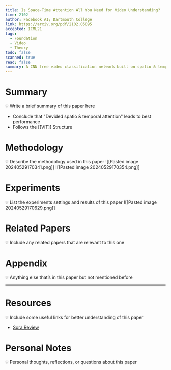 ```yaml
---
title: Is Space-Time Attention All You Need for Video Understanding?
time: 2102
author: Facebook AI; Dartmouth College
link: https://arxiv.org/pdf/2102.05095
accepted: ICML21
tags:
  - Foundation
  - Video
  - Theory
todo: false
scanned: true
read: false
summary: A CNN free video classification network built on spatio & temporal attention, also compare the effect of different model structure.
---
```

# Summary
💡 Write a brief summary of this paper here
- Conclude that "Devided spatio & temporal attention" leads to best performance
- Follows the [[ViT]] Structure
# Methodology
💡 Describe the methodology used in this paper
![[Pasted image 20240529170341.png]]
![[Pasted image 20240529170354.png]]
# Experiments
💡 List the experiments settings and results of this paper
![[Pasted image 20240529170629.png]]
# Related Papers
💡 Include any related papers that are relevant to this one

# Appendix
💡 Anything else that’s in this paper but not mentioned before

---
# Resources
💡 Include some useful links for better understanding of this paper
- [Sora Review](https://github.com/lichao-sun/SoraReview)

# Personal Notes
💡 Personal thoughts, reflections, or questions about this paper